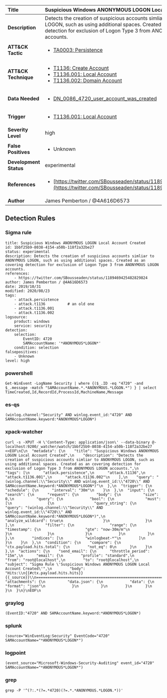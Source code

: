 | Title                    | Suspicious Windows ANONYMOUS LOGON Local Account Created       |
|:-------------------------|:------------------|
| **Description**          | Detects the creation of suspicious accounts simliar to ANONYMOUS LOGON, such as using additional spaces. Created as an covering detection for exclusion of Logon Type 3 from ANONYMOUS LOGON accounts. |
| **ATT&amp;CK Tactic**    |  <ul><li>[TA0003: Persistence](https://attack.mitre.org/tactics/TA0003)</li></ul>  |
| **ATT&amp;CK Technique** | <ul><li>[T1136: Create Account](https://attack.mitre.org/techniques/T1136)</li><li>[T1136.001: Local Account](https://attack.mitre.org/techniques/T1136.001)</li><li>[T1136.002: Domain Account](https://attack.mitre.org/techniques/T1136.002)</li></ul>  |
| **Data Needed**          | <ul><li>[DN_0086_4720_user_account_was_created](../Data_Needed/DN_0086_4720_user_account_was_created.md)</li></ul>  |
| **Trigger**              | <ul><li>[T1136.001: Local Account](../Triggers/T1136.001.md)</li></ul>  |
| **Severity Level**       | high |
| **False Positives**      | <ul><li>Unknown</li></ul>  |
| **Development Status**   | experimental |
| **References**           | <ul><li>[https://twitter.com/SBousseaden/status/1189469425482829824](https://twitter.com/SBousseaden/status/1189469425482829824)</li></ul>  |
| **Author**               | James Pemberton / @4A616D6573 |


## Detection Rules

### Sigma rule

```
title: Suspicious Windows ANONYMOUS LOGON Local Account Created
id: 1bbf25b9-8038-4154-a50b-118f2a32be27
status: experimental
description: Detects the creation of suspicious accounts simliar to ANONYMOUS LOGON, such as using additional spaces. Created as an covering detection for exclusion of Logon Type 3 from ANONYMOUS LOGON accounts.
references:
    - https://twitter.com/SBousseaden/status/1189469425482829824
author: James Pemberton / @4A616D6573
date: 2019/10/31
modified: 2020/08/23
tags:
    - attack.persistence
    - attack.t1136          # an old one
    - attack.t1136.001
    - attack.t1136.002
logsource:
    product: windows
    service: security
detection:
    selection:
        EventID: 4720
        SAMAccountName: '*ANONYMOUS*LOGON*'
    condition: selection
falsepositives:
    - Unknown
level: high

```





### powershell
    
```
Get-WinEvent -LogName Security | where {($_.ID -eq "4720" -and $_.message -match "SAMAccountName.*.*ANONYMOUS.*LOGON.*") } | select TimeCreated,Id,RecordId,ProcessId,MachineName,Message
```


### es-qs
    
```
(winlog.channel:"Security" AND winlog.event_id:"4720" AND SAMAccountName.keyword:*ANONYMOUS*LOGON*)
```


### xpack-watcher
    
```
curl -s -XPUT -H \'Content-Type: application/json\' --data-binary @- localhost:9200/_watcher/watch/1bbf25b9-8038-4154-a50b-118f2a32be27 <<EOF\n{\n  "metadata": {\n    "title": "Suspicious Windows ANONYMOUS LOGON Local Account Created",\n    "description": "Detects the creation of suspicious accounts simliar to ANONYMOUS LOGON, such as using additional spaces. Created as an covering detection for exclusion of Logon Type 3 from ANONYMOUS LOGON accounts.",\n    "tags": [\n      "attack.persistence",\n      "attack.t1136",\n      "attack.t1136.001",\n      "attack.t1136.002"\n    ],\n    "query": "(winlog.channel:\\"Security\\" AND winlog.event_id:\\"4720\\" AND SAMAccountName.keyword:*ANONYMOUS*LOGON*)"\n  },\n  "trigger": {\n    "schedule": {\n      "interval": "30m"\n    }\n  },\n  "input": {\n    "search": {\n      "request": {\n        "body": {\n          "size": 0,\n          "query": {\n            "bool": {\n              "must": [\n                {\n                  "query_string": {\n                    "query": "(winlog.channel:\\"Security\\" AND winlog.event_id:\\"4720\\" AND SAMAccountName.keyword:*ANONYMOUS*LOGON*)",\n                    "analyze_wildcard": true\n                  }\n                }\n              ],\n              "filter": {\n                "range": {\n                  "timestamp": {\n                    "gte": "now-30m/m"\n                  }\n                }\n              }\n            }\n          }\n        },\n        "indices": [\n          "winlogbeat-*"\n        ]\n      }\n    }\n  },\n  "condition": {\n    "compare": {\n      "ctx.payload.hits.total": {\n        "not_eq": 0\n      }\n    }\n  },\n  "actions": {\n    "send_email": {\n      "throttle_period": "15m",\n      "email": {\n        "profile": "standard",\n        "from": "root@localhost",\n        "to": "root@localhost",\n        "subject": "Sigma Rule \'Suspicious Windows ANONYMOUS LOGON Local Account Created\'",\n        "body": "Hits:\\n{{#ctx.payload.hits.hits}}{{_source}}\\n================================================================================\\n{{/ctx.payload.hits.hits}}",\n        "attachments": {\n          "data.json": {\n            "data": {\n              "format": "json"\n            }\n          }\n        }\n      }\n    }\n  }\n}\nEOF\n
```


### graylog
    
```
(EventID:"4720" AND SAMAccountName.keyword:*ANONYMOUS*LOGON*)
```


### splunk
    
```
(source="WinEventLog:Security" EventCode="4720" SAMAccountName="*ANONYMOUS*LOGON*")
```


### logpoint
    
```
(event_source="Microsoft-Windows-Security-Auditing" event_id="4720" SAMAccountName="*ANONYMOUS*LOGON*")
```


### grep
    
```
grep -P '^(?:.*(?=.*4720)(?=.*.*ANONYMOUS.*LOGON.*))'
```



